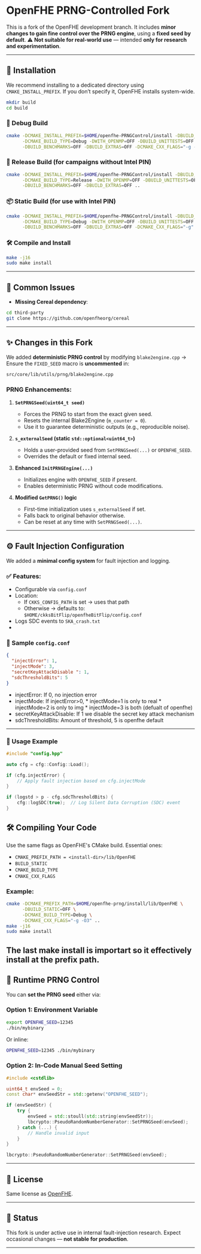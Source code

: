 # OpenFHE PRNG-Controlled Fork

This is a fork of the OpenFHE development branch.
It includes **minor changes to gain fine control over the PRNG engine**, using a **fixed seed by default**.
⚠️ **Not suitable for real-world use** — intended **only for research and experimentation**.

---

## 🔧 Installation

We recommend installing to a dedicated directory using `CMAKE_INSTALL_PREFIX`.
If you don’t specify it, OpenFHE installs system-wide.

```bash
mkdir build
cd build
```

### 🐞 Debug Build

```bash
cmake -DCMAKE_INSTALL_PREFIX=$HOME/openfhe-PRNGControl/install -DBUILD_STATIC=OFF -DBUILD_SHARED=ON \
      -DCMAKE_BUILD_TYPE=Debug -DWITH_OPENMP=OFF -DBUILD_UNITTESTS=OFF \
      -DBUILD_BENCHMARKS=OFF -DBUILD_EXTRAS=OFF -DCMAKE_CXX_FLAGS="-g -O0" ..
```

### 🚀 Release Build (for campaigns **without** Intel PIN)

```bash
cmake -DCMAKE_INSTALL_PREFIX=$HOME/openfhe-PRNGControl/install -DBUILD_STATIC=OFF -DBUILD_SHARED=ON \
      -DCMAKE_BUILD_TYPE=Release -DWITH_OPENMP=OFF -DBUILD_UNITTESTS=OFF \
      -DBUILD_BENCHMARKS=OFF -DBUILD_EXTRAS=OFF ..
```

### 📦 Static Build (for use **with** Intel PIN)

```bash
cmake -DCMAKE_INSTALL_PREFIX=$HOME/openfhe-PRNGControl/install -DBUILD_STATIC=ON -DBUILD_SHARED=OFF \
      -DCMAKE_BUILD_TYPE=Debug -DWITH_OPENMP=OFF -DBUILD_UNITTESTS=OFF \
      -DBUILD_BENCHMARKS=OFF -DBUILD_EXTRAS=OFF -DCMAKE_CXX_FLAGS="-g" ..
```

### 🛠️ Compile and Install

```bash
make -j16
sudo make install
```

---

## 🐛 Common Issues

- **Missing Cereal dependency**:

```bash
cd third-party
git clone https://github.com/openfheorg/cereal
```

---

## ✨ Changes in this Fork

We added **deterministic PRNG control** by modifying `blake2engine.cpp`
→ Ensure the `FIXED_SEED` macro is **uncommented** in:

```
src/core/lib/utils/prng/blake2engine.cpp
```

### PRNG Enhancements:

1. **`SetPRNGSeed(uint64_t seed)`**
   - Forces the PRNG to start from the exact given seed.
   - Resets the internal Blake2Engine (`m_counter = 0`).
   - Use it to guarantee deterministic outputs (e.g., reproducible noise).

2. **`s_externalSeed` (static `std::optional<uint64_t>`)**
   - Holds a user-provided seed from `SetPRNGSeed(...)` or `OPENFHE_SEED`.
   - Overrides the default or fixed internal seed.

3. **Enhanced `InitPRNGEngine(...)`**
   - Initializes engine with `OPENFHE_SEED` if present.
   - Enables deterministic PRNG without code modifications.

4. **Modified `GetPRNG()` logic**
   - First-time initialization uses `s_externalSeed` if set.
   - Falls back to original behavior otherwise.
   - Can be reset at any time with `SetPRNGSeed(...)`.

---

## ⚙️ Fault Injection Configuration

We added a **minimal config system** for fault injection and logging.

### ✅ Features:

- Configurable via `config.conf`
- Location:
  - If `CKKS_CONFIG_PATH` is set → uses that path
  - Otherwise → defaults to: `$HOME/ckksBitFlip/openfheBitFlip/config.conf`
- Logs SDC events to `SKA_crash.txt`
- 
### 📄 Sample `config.conf`

```json
{
  "injectError": 1, 
  "injectMode": 3,
  "secretKeyAttackDisable ": 1, 
  "sdcThresholdBits": 5 
}
```
* injectError: If 0, no injection error
* injectMode: If injectError>0,
            * injectMode=1 is only to real
            * injectMode=2 is only to img
            * injectMode=3 is both (defualt of openfhe)
* secretKeyAttackDisable: If 1 we disable the secret key attack mechanism
* sdcThresholdBits: Amount of threshold, 5 is openfhe default
---
### 🧪 Usage Example

```cpp
#include "config.hpp"

auto cfg = cfg::Config::Load();

if (cfg.injectError) {
    // Apply fault injection based on cfg.injectMode
}

if (logstd > p - cfg.sdcThresholdBits) {
    cfg::logSDC(true);  // Log Silent Data Corruption (SDC) event
}
```



## 🛠️ Compiling Your Code

Use the same flags as OpenFHE's CMake build.
Essential ones:

- `CMAKE_PREFIX_PATH = <install-dir>/lib/OpenFHE`
- `BUILD_STATIC`
- `CMAKE_BUILD_TYPE`
- `CMAKE_CXX_FLAGS`

### Example:

```bash
cmake -DCMAKE_PREFIX_PATH=$HOME/openfhe-prng/install/lib/OpenFHE \
      -DBUILD_STATIC=OFF \
      -DCMAKE_BUILD_TYPE=Debug \
      -DCMAKE_CXX_FLAGS="-g -O3" ..
make -j16
sudo make install
```

The last make install is importart so it effectively install at the prefix path.
---

## 🔁 Runtime PRNG Control

You can **set the PRNG seed** either via:

### Option 1: Environment Variable

```bash
export OPENFHE_SEED=12345
./bin/mybinary
```

Or inline:

```bash
OPENFHE_SEED=12345 ./bin/mybinary
```

### Option 2: In-Code Manual Seed Setting

```cpp
#include <cstdlib>

uint64_t envSeed = 0;
const char* envSeedStr = std::getenv("OPENFHE_SEED");

if (envSeedStr) {
    try {
        envSeed = std::stoull(std::string(envSeedStr));
        lbcrypto::PseudoRandomNumberGenerator::SetPRNGSeed(envSeed);
    } catch (...) {
        // Handle invalid input
    }
}

lbcrypto::PseudoRandomNumberGenerator::SetPRNGSeed(envSeed);
```

---

## 📘 License

Same license as [OpenFHE](https://github.com/openfheorg/openfhe-development).

---

## 🧪 Status

This fork is under active use in internal fault-injection research.
Expect occasional changes — **not stable for production**.

---
